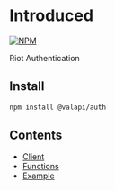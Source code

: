[npm_image]: https://nodei.co/npm/@valapi/auth.png
[npm_url]: https://nodei.co/npm/@valapi/auth

# Introduced

[![NPM][npm_image]][npm_url]

Riot Authentication

## Install

```bash
npm install @valapi/auth
```

## Contents

-   [Client](./client.md)
-   [Functions](./function.md)
-   [Example](./example.md)

